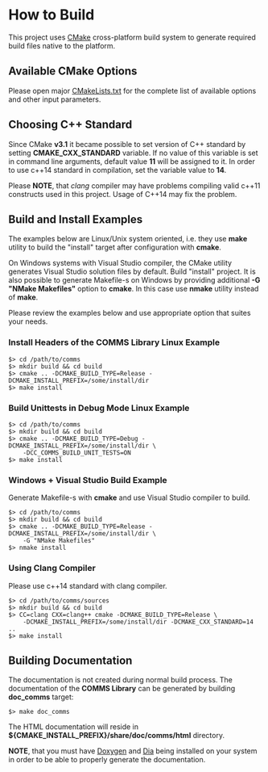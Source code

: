 # How to Build

This project uses [CMake](https://cmake.org) cross-platform build system to
generate required build files native to the platform.

## Available CMake Options
Please open major [CMakeLists.txt](../CMakeLists.txt) for the complete list
of available options and other input parameters.

## Choosing C++ Standard

Since CMake **v3.1** it became possible to set version of C++ standard by setting
**CMAKE_CXX_STANDARD** variable. If no value of this variable is set in command
line arguments, default value **11** will be assigned to it. In order to use
c++14 standard in compilation, set the variable value to **14**. 

Please **NOTE**, that _clang_ compiler may have problems compiling valid c++11 
constructs used in this project. Usage of C++14 may fix the problem.

## Build and Install Examples

The examples below are Linux/Unix system oriented, i.e. they use **make** utility
to build the "install" target after configuration with **cmake**. 

On Windows
systems with Visual Studio compiler, the CMake utility generates Visual Studio
solution files by default. Build "install" project. It is also possible to 
generate Makefile-s on Windows by providing additional **-G "NMake Makefiles"** option
to **cmake**. In this case use **nmake** utility instead of **make**.

Please review the examples below and use appropriate option that suites your
needs. 

### Install Headers of the **COMMS** Library Linux Example

```
$> cd /path/to/comms
$> mkdir build && cd build
$> cmake .. -DCMAKE_BUILD_TYPE=Release -DCMAKE_INSTALL_PREFIX=/some/install/dir 
$> make install 
```

### Build Unittests in Debug Mode Linux Example

```
$> cd /path/to/comms
$> mkdir build && cd build
$> cmake .. -DCMAKE_BUILD_TYPE=Debug -DCMAKE_INSTALL_PREFIX=/some/install/dir \
    -DCC_COMMS_BUILD_UNIT_TESTS=ON 
$> make install 
```
### Windows + Visual Studio Build Example
Generate Makefile-s with **cmake** and use Visual Studio compiler to build.

```
$> cd /path/to/comms
$> mkdir build && cd build
$> cmake .. -DCMAKE_BUILD_TYPE=Release -DCMAKE_INSTALL_PREFIX=/some/install/dir \
    -G "NMake Makefiles"
$> nmake install 
```

### Using Clang Compiler
Please use c++14 standard with clang compiler.

```
$> cd /path/to/comms/sources
$> mkdir build && cd build
$> CC=clang CXX=clang++ cmake -DCMAKE_BUILD_TYPE=Release \
    -DCMAKE_INSTALL_PREFIX=/some/install/dir -DCMAKE_CXX_STANDARD=14 ..
$> make install 
```

## Building Documentation
The documentation is not created during normal build process. The documentation of
the **COMMS Library**
can be generated by building **doc_comms** target:

``` 
$> make doc_comms
```

The HTML documentation will reside in **${CMAKE_INSTALL_PREFIX}/share/doc/comms/html** directory.

**NOTE**, that you must have 
[Doxygen](www.doxygen.org) 
and [Dia](https://wiki.gnome.org/Apps/Dia) 
being installed on your system in order to be able to properly generate the 
documentation.

